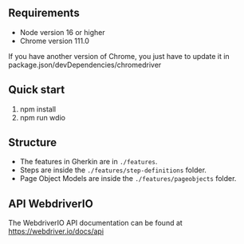 ## Requirements

- Node version 16 or higher
- Chrome version 111.0

If you have another version of Chrome, you just have to update it in package.json/devDependencies/chromedriver

## Quick start

1. npm install
2. npm run wdio

## Structure

- The features in Gherkin are in `./features`.
- Steps are inside the `./features/step-definitions` folder.
- Page Object Models are inside the `./features/pageobjects` folder.

## API WebdriverIO

The WebdriverIO API documentation can be found at https://webdriver.io/docs/api

